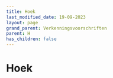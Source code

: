 ```yaml
---
title: Hoek
last_modified_date: 19-09-2023
layout: page
grand_parent: Verkenningsvoorschriften
parent: H
has_children: false
---
```


Hoek
====


